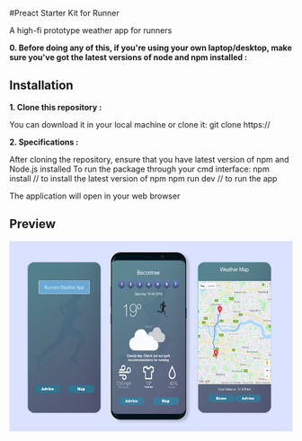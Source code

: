 #Preact Starter Kit for Runner

A high-fi prototype weather app for runners

**0. Before doing any of this, if you're using your own laptop/desktop, make sure you've got the latest versions of node and npm installed :**

## Installation

**1. Clone this repository :**

You can download it in your local machine or clone it:
  git clone https://

**2. Specifications :**

After cloning the repository, ensure that you have latest version of npm and Node.js installed
To run the package through your cmd interface:
  npm install // to install the latest version of npm
  npm run dev // to run the app

The application will open in your web browser

## Preview
![alt text](https://github.com/MihailButnaru/RunApp/blob/master/WeatherApp.png)

